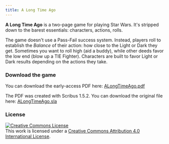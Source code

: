 ```yaml
---
title: A Long Time Ago
---
```


**A Long Time Ago** is a two-page game for playing Star Wars.
It's stripped down to the barest essentials:
characters, actions, rolls.

The game doesn't use a Pass-Fail success system.
Instead, players roll to establish the *Balance*
of their action: how close to the Light or Dark they get.
Sometimes you want to roll high (aid a buddy),
while other deeds favor the low end (blow up a TIE Fighter).
Characters are built to favor Light or Dark results
depending on the actions they take.

### Download the game

You can download the early-access PDF here:
[ALongTimeAgo.pdf](/assets/ALongTimeAgo.pdf)
<i class="fa fa-file-pdf-o"></i>

The PDF was created with Scribus 1.5.2.
You can download the original file here:
[ALongTimeAgo.sla](/assets/ALongTimeAgo.sla)
<i class="fa fa-file-o"></i>

### License

<a rel="license" href="http://creativecommons.org/licenses/by/4.0/"><img alt="Creative Commons License" style="border-width:0" src="https://i.creativecommons.org/l/by/4.0/88x31.png" /></a><br />This work is licensed under a <a rel="license" href="http://creativecommons.org/licenses/by/4.0/">Creative Commons Attribution 4.0 International License</a>.
